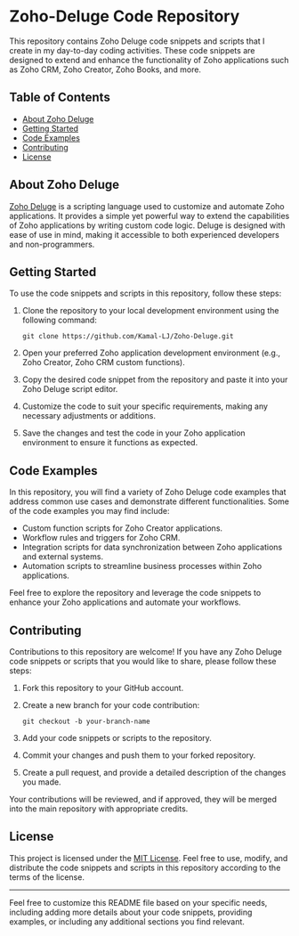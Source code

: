 # Zoho-Deluge Code Repository

This repository contains Zoho Deluge code snippets and scripts that I create in my day-to-day coding activities. These code snippets are designed to extend and enhance the functionality of Zoho applications such as Zoho CRM, Zoho Creator, Zoho Books, and more.

## Table of Contents

- [About Zoho Deluge](#about-zoho-deluge)
- [Getting Started](#getting-started)
- [Code Examples](#code-examples)
- [Contributing](#contributing)
- [License](#license)

## About Zoho Deluge

[Zoho Deluge](https://www.zoho.com/deluge/) is a scripting language used to customize and automate Zoho applications. It provides a simple yet powerful way to extend the capabilities of Zoho applications by writing custom code logic. Deluge is designed with ease of use in mind, making it accessible to both experienced developers and non-programmers.

## Getting Started

To use the code snippets and scripts in this repository, follow these steps:

1. Clone the repository to your local development environment using the following command:

   ```
   git clone https://github.com/Kamal-LJ/Zoho-Deluge.git
   ```

2. Open your preferred Zoho application development environment (e.g., Zoho Creator, Zoho CRM custom functions).

3. Copy the desired code snippet from the repository and paste it into your Zoho Deluge script editor.

4. Customize the code to suit your specific requirements, making any necessary adjustments or additions.

5. Save the changes and test the code in your Zoho application environment to ensure it functions as expected.

## Code Examples

In this repository, you will find a variety of Zoho Deluge code examples that address common use cases and demonstrate different functionalities. Some of the code examples you may find include:

- Custom function scripts for Zoho Creator applications.
- Workflow rules and triggers for Zoho CRM.
- Integration scripts for data synchronization between Zoho applications and external systems.
- Automation scripts to streamline business processes within Zoho applications.

Feel free to explore the repository and leverage the code snippets to enhance your Zoho applications and automate your workflows.

## Contributing

Contributions to this repository are welcome! If you have any Zoho Deluge code snippets or scripts that you would like to share, please follow these steps:

1. Fork this repository to your GitHub account.

2. Create a new branch for your code contribution:

   ```
   git checkout -b your-branch-name
   ```

3. Add your code snippets or scripts to the repository.

4. Commit your changes and push them to your forked repository.

5. Create a pull request, and provide a detailed description of the changes you made.

Your contributions will be reviewed, and if approved, they will be merged into the main repository with appropriate credits.

## License

This project is licensed under the [MIT License](LICENSE). Feel free to use, modify, and distribute the code snippets and scripts in this repository according to the terms of the license.

---

Feel free to customize this README file based on your specific needs, including adding more details about your code snippets, providing examples, or including any additional sections you find relevant.
